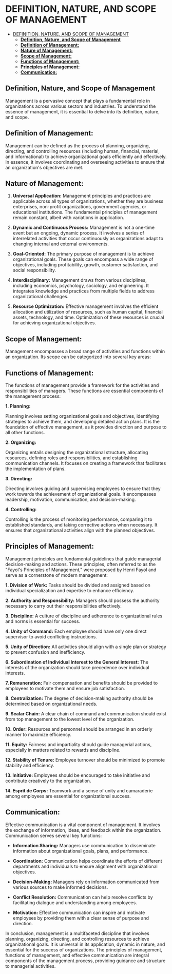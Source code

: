 # DEFINITION, NATURE, AND SCOPE OF MANAGEMENT

- [DEFINITION, NATURE, AND SCOPE OF MANAGEMENT](#definition-nature-and-scope-of-management)
  - [**Definition, Nature, and Scope of Management**](#definition-nature-and-scope-of-management-1)
  - [**Definition of Management:**](#definition-of-management)
  - [**Nature of Management:**](#nature-of-management)
  - [**Scope of Management:**](#scope-of-management)
  - [**Functions of Management:**](#functions-of-management)
  - [**Principles of Management:**](#principles-of-management)
  - [**Communication:**](#communication)

## **Definition, Nature, and Scope of Management**

Management is a pervasive concept that plays a fundamental role in organizations across various sectors and industries. To understand the essence of management, it is essential to delve into its definition, nature, and scope.

## **Definition of Management:**

Management can be defined as the process of planning, organizing, directing, and controlling resources (including human, financial, material, and informational) to achieve organizational goals efficiently and effectively. In essence, it involves coordinating and overseeing activities to ensure that an organization's objectives are met.

## **Nature of Management:**

1.  **Universal Application:** Management principles and practices are applicable across all types of organizations, whether they are business enterprises, non-profit organizations, government agencies, or educational institutions. The fundamental principles of management remain constant, albeit with variations in application.

2.  **Dynamic and Continuous Process:** Management is not a one-time event but an ongoing, dynamic process. It involves a series of interrelated activities that occur continuously as organizations adapt to changing internal and external environments.

3.  **Goal-Oriented:** The primary purpose of management is to achieve organizational goals. These goals can encompass a wide range of objectives, including profitability, growth, customer satisfaction, and social responsibility.

4.  **Interdisciplinary:** Management draws from various disciplines, including economics, psychology, sociology, and engineering. It integrates knowledge and practices from multiple fields to address organizational challenges.

5.  **Resource Optimization:** Effective management involves the efficient allocation and utilization of resources, such as human capital, financial assets, technology, and time. Optimization of these resources is crucial for achieving organizational objectives.

## **Scope of Management:**

Management encompasses a broad range of activities and functions within an organization. Its scope can be categorized into several key areas:

## **Functions of Management:**

The functions of management provide a framework for the activities and responsibilities of managers. These functions are essential components of the management process:

**1\. Planning:**

Planning involves setting organizational goals and objectives, identifying strategies to achieve them, and developing detailed action plans. It is the foundation of effective management, as it provides direction and purpose to all other functions.

**2\. Organizing:**

Organizing entails designing the organizational structure, allocating resources, defining roles and responsibilities, and establishing communication channels. It focuses on creating a framework that facilitates the implementation of plans.

**3\. Directing:**

Directing involves guiding and supervising employees to ensure that they work towards the achievement of organizational goals. It encompasses leadership, motivation, communication, and decision-making.

**4\. Controlling:**

Controlling is the process of monitoring performance, comparing it to established standards, and taking corrective actions when necessary. It ensures that organizational activities align with the planned objectives.

## **Principles of Management:**

Management principles are fundamental guidelines that guide managerial decision-making and actions. These principles, often referred to as the "Fayol's Principles of Management," were proposed by Henri Fayol and serve as a cornerstone of modern management:

**1\. Division of Work:** Tasks should be divided and assigned based on individual specialization and expertise to enhance efficiency.

**2\. Authority and Responsibility:** Managers should possess the authority necessary to carry out their responsibilities effectively.

**3\. Discipline:** A culture of discipline and adherence to organizational rules and norms is essential for success.

**4\. Unity of Command:** Each employee should have only one direct supervisor to avoid conflicting instructions.

**5\. Unity of Direction:** All activities should align with a single plan or strategy to prevent confusion and inefficiency.

**6\. Subordination of Individual Interest to the General Interest:** The interests of the organization should take precedence over individual interests.

**7\. Remuneration:** Fair compensation and benefits should be provided to employees to motivate them and ensure job satisfaction.

**8\. Centralization:** The degree of decision-making authority should be determined based on organizational needs.

**9\. Scalar Chain:** A clear chain of command and communication should exist from top management to the lowest level of the organization.

**10\. Order:** Resources and personnel should be arranged in an orderly manner to maximize efficiency.

**11\. Equity:** Fairness and impartiality should guide managerial actions, especially in matters related to rewards and discipline.

**12\. Stability of Tenure:** Employee turnover should be minimized to promote stability and efficiency.

**13\. Initiative:** Employees should be encouraged to take initiative and contribute creatively to the organization.

**14\. Esprit de Corps:** Teamwork and a sense of unity and camaraderie among employees are essential for organizational success.

## **Communication:**

Effective communication is a vital component of management. It involves the exchange of information, ideas, and feedback within the organization. Communication serves several key functions:

- **Information Sharing:** Managers use communication to disseminate information about organizational goals, plans, and performance.

- **Coordination:** Communication helps coordinate the efforts of different departments and individuals to ensure alignment with organizational objectives.

- **Decision-Making:** Managers rely on information communicated from various sources to make informed decisions.

- **Conflict Resolution:** Communication can help resolve conflicts by facilitating dialogue and understanding among employees.

- **Motivation:** Effective communication can inspire and motivate employees by providing them with a clear sense of purpose and direction.

In conclusion, management is a multifaceted discipline that involves planning, organizing, directing, and controlling resources to achieve organizational goals. It is universal in its application, dynamic in nature, and essential for the success of organizations. The principles of management, functions of management, and effective communication are integral components of the management process, providing guidance and structure to managerial activities.
